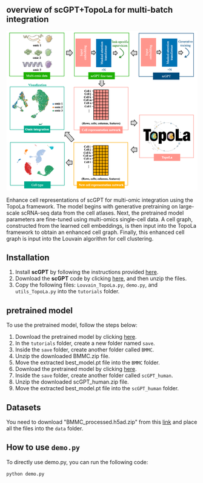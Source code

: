 ## overview of scGPT+TopoLa for multi-batch integration

<p align="center">
<img src="https://github.com/kaizheng-academic/TopoLa/blob/main/src/scGPT_TopoLa_omic.png" width="1000" />
</p>
Enhance cell representations of scGPT for multi-omic integration using the TopoLa framework. The model begins with generative pretraining on large-scale scRNA-seq data from the cell atlases. Next, the pretrained model parameters are fine-tuned using multi-omics single-cell data. A cell graph, constructed from the learned cell embeddings, is then input into the TopoLa framework to obtain an enhanced cell graph. Finally, this enhanced cell graph is input into the Louvain algorithm for cell clustering.

Installation
------------

1. Install **scGPT** by following the instructions provided [here](https://github.com/bowang-lab/scGPT).
2. Download the **scGPT** code by clicking [here](https://github.com/bowang-lab/scGPT/archive/refs/heads/main.zip), and then unzip the files.
3. Copy the following files: `Louvain_TopoLa.py`, `demo.py`, and `utils_TopoLa.py` into the `tutorials` folder.


## pretrained model 

To use the pretrained model, follow the steps below:

1.	Download the pretrained model by clicking [here](https://drive.google.com/file/d/1__se85Ru86rS7By4Zwvbel5VinEDPlmj/view?usp=share_link).
2.	In the `tutorials` folder, create a new folder named `save`.
3.	Inside the `save` folder, create another folder called `BMMC`.
4.	Unzip the downloaded BMMC.zip file.
5.	Move the extracted best_model.pt file into the `BMMC` folder.
6.  Download the pretrained model by clicking [here](https://drive.google.com/file/d/1mMquE1C8iPUIOz8OwbMVYlhN27Qbgo9T/view?usp=share_link).
7.	Inside the `save` folder, create another folder called `scGPT_human`.
8.	Unzip the downloaded scGPT_human.zip file.
9.	Move the extracted best_model.pt file into the `scGPT_human` folder.


Datasets 
-------------------
You need to download "BMMC_processed.h5ad.zip" from this [link](https://drive.google.com/file/d/1lTqCF5e5aiZhU1N7UUNbvhT-a870qdPk/view?usp=share_link) and place all the files into the `data` folder.


How to use `demo.py`
-------------------
To directly use demo.py, you can run the following code:
```python
python demo.py
```
